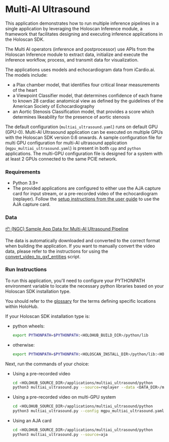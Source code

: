 # Multi-AI Ultrasound

This application demonstrates how to run multiple inference pipelines in a single application by leveraging the Holoscan Inference module, a framework that facilitates designing and executing inference applications in the Holoscan SDK.

The Multi AI operators (inference and postprocessor) use APIs from the Holoscan Inference module to extract data, initialize and execute the inference workflow, process, and transmit data for visualization.

The applications uses models and echocardiogram data from iCardio.ai. The models include:
- a Plax chamber model, that identifies four critical linear measurements of the heart
- a Viewpoint Classifier model, that determines confidence of each frame to known 28 cardiac anatomical view as defined by the guidelines of the American Society of Echocardiography
- an Aortic Stenosis Classification model, that provides a score which determines likeability for the presence of aortic stenosis

The default configuration (`multiai_ultrasound.yaml`) runs on default GPU (GPU-0). Multi-AI Ultrasound application can be executed on multiple GPUs with the Holoscan SDK version 0.6 onwards. A sample configuration file for multi GPU configuration for multi-AI ultrasound application (`mgpu_multiai_ultrasound.yaml`) is present in both `cpp` and `python` applications. The multi-GPU configuration file is designed for a system with at least 2 GPUs connected to the same PCIE network.

### Requirements

- Python 3.9+
- The provided applications are configured to either use the AJA capture card for input stream, or a pre-recorded video of the echocardiogram (replayer). Follow the [setup instructions from the user guide](https://docs.nvidia.com/holoscan/sdk-user-guide/aja_setup.html) to use the AJA capture card.

### Data

[📦️ (NGC) Sample App Data for Multi-AI Ultrasound Pipeline](https://catalog.ngc.nvidia.com/orgs/nvidia/teams/clara-holoscan/resources/holoscan_multi_ai_ultrasound_sample_data)

The data is automatically downloaded and converted to the correct format when building the application.
If you want to manually convert the video data, please refer to the instructions for using the [convert_video_to_gxf_entities](https://github.com/nvidia-holoscan/holoscan-sdk/tree/main/scripts#convert_video_to_gxf_entitiespy) script.

### Run Instructions

To run this application, you'll need to configure your PYTHONPATH environment variable to locate the
necessary python libraries based on your Holoscan SDK installation type.

You should refer to the [glossary](../../README.md#Glossary) for the terms defining specific locations within HoloHub.

If your Holoscan SDK installation type is:

* python wheels:

  ```bash
  export PYTHONPATH=$PYTHONPATH:<HOLOHUB_BUILD_DIR>/python/lib
  ```

* otherwise:

  ```bash
  export PYTHONPATH=$PYTHONPATH:<HOLOSCAN_INSTALL_DIR>/python/lib:<HOLOHUB_BUILD_DIR>/python/lib
  ```

Next, run the commands of your choice:

* Using a pre-recorded video
    ```bash
    cd <HOLOHUB_SOURCE_DIR>/applications/multiai_ultrasound/python
    python3 multiai_ultrasound.py --source=replayer --data <DATA_DIR>/multiai_ultrasound
    ```

* Using a pre-recorded video on multi-GPU system
    ```bash
    cd <HOLOHUB_SOURCE_DIR>/applications/multiai_ultrasound/python
    python3 multiai_ultrasound.py --config mgpu_multiai_ultrasound.yaml --source=replayer --data <DATA_DIR>/multiai_ultrasound
    ```

* Using an AJA card
    ```bash
    cd <HOLOHUB_SOURCE_DIR>/applications/multiai_ultrasound/python
    python3 multiai_ultrasound.py --source=aja
    ```
